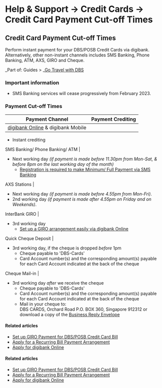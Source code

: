 # Help & Support -> Credit Cards -> Credit Card Payment Cut-off Times

## Credit Card Payment Cut-off Times

Perform instant payment for your DBS/POSB Credit Cards via digibank. Alternatively, other non-instant channels includes SMS Banking, Phone Banking, ATM, AXS, GIRO and Cheque.

_Part of: Guides > _[Go Travel with DBS](https://www.dbs.com.sg/personal/support/guide-travel.html)

### Important information

  * SMS Banking services will cease progressively from February 2023.



### Payment Cut-off Times

  
Payment Channel | Payment Crediting  
---|---  
[digibank Online](https://internet-banking.dbs.com.sg/) & digibank Mobile | 

  * Instant crediting

  
SMS Banking/ Phone Banking/ ATM | 

  * Next working day _(if payment is made before 11.30pm from Mon-Sat, & before 8pm on the last working day of the month)_
    * [Registration is required to make Minimum/ Full Payment via SMS Banking](https://www.dbs.com.sg/personal/support/card-payment-outstanding-balance.html)

  
AXS Stations | 

  * Next working day _(if payment is made _before_ 4.55pm from Mon-Fri)_.
  * 2nd working day _(if payment is made _after_ 4.55pm on Friday and on Weekends)_.

  
InterBank GIRO | 

  * 3rd working day 
    * [Set up a GIRO arrangement easily via digibank Online](https://www.dbs.com.sg/personal/support/card-payment-giro-application.html)

  
Quick Cheque Deposit | 

  * 3rd working day, if the cheque is dropped _before_ 1pm 
    * Cheque payable to 'DBS-Cards'
    * Card Account number(s) and the corresponding amount(s) payable for each Card Account indicated at the back of the cheque

  
Cheque Mail-in | 

  * 3rd working day _after_ we receive the cheque 
    * Cheque payable to 'DBS-Cards'
    * Card Account number(s) and the corresponding amount(s) payable for each Card Account indicated at the back of the cheque
    * Mail in your cheque to:   
DBS CARDS, Orchard Road P.O. BOX 360, Singapore 912312 or   
download a copy of the [Business Reply Envelope](https://www.dbs.com.sg/iwov-resources/pdf/cards/business_reply_envelope.pdf)

  
  
#### Related articles

  * [Set up GIRO Payment for DBS/POSB Credit Card Bill](https://www.dbs.com.sg/personal/support/card-payment-giro-application.html)
  * [Apply for a Recurring Bill Payment Arrangement](https://www.dbs.com.sg/personal/support/card-payment-recurring.html)
  * [Apply for digibank Online](https://www.dbs.com.sg/personal/support/bank-ibanking-application.html)



#### Related articles

  * [Set up GIRO Payment for DBS/POSB Credit Card Bill](https://www.dbs.com.sg/personal/support/card-payment-giro-application.html)
  * [Apply for a Recurring Bill Payment Arrangement](https://www.dbs.com.sg/personal/support/card-payment-recurring.html)
  * [Apply for digibank Online](https://www.dbs.com.sg/personal/support/bank-ibanking-application.html)


